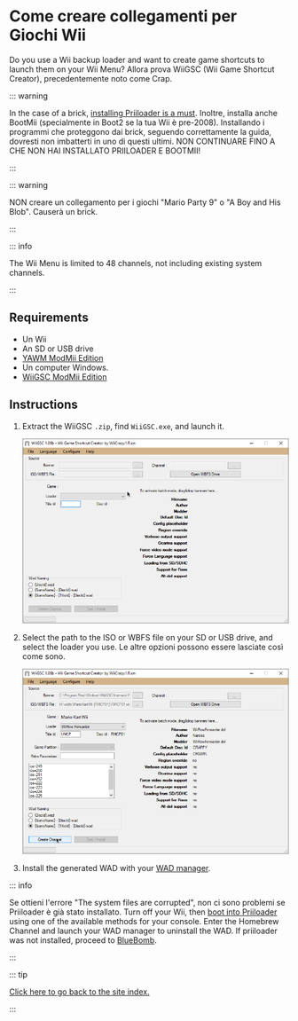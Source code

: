# Come creare collegamenti per Giochi Wii

Do you use a Wii backup loader and want to create game shortcuts to launch them on your Wii Menu? Allora prova WiiGSC (Wii Game Shortcut Creator), precedentemente noto come Crap.

::: warning

In the case of a brick, [installing Priiloader is a must](/priiloader). Inoltre, installa anche BootMii (specialmente in Boot2 se la tua Wii è pre-2008). Installando i programmi che proteggono dai brick, seguendo correttamente la guida, dovresti non imbatterti in uno di questi ultimi. NON CONTINUARE FINO A CHE NON HAI INSTALLATO PRIILOADER E BOOTMII!

:::

::: warning

NON creare un collegamento per i giochi "Mario Party 9" o "A Boy and His Blob". Causerà un brick.

:::

::: info

The Wii Menu is limited to 48 channels, not including existing system channels.

:::

## Requirements

- Un Wii
- An SD or USB drive
- [YAWM ModMii Edition](yawmme)
- Un computer Windows.
- [WiiGSC ModMii Edition](https://github.com/modmii/WiiGSC/releases)

## Instructions

1. Extract the WiiGSC `.zip`, find `WiiGSC.exe`, and launch it.

    ![](/images/desktop-apps/wiigsc/wiigsc-home.png)

2. Select the path to the ISO or WBFS file on your SD or USB drive, and select the loader you use. Le altre opzioni possono essere lasciate così come sono.

    ![](/images/desktop-apps/wiigsc/wiigsc-selection.png)

3. Install the generated WAD with your [WAD manager](yawmme).

::: info

Se ottieni l'errore "The system files are corrupted", non ci sono problemi se Priiloader è già stato installato. Turn off your Wii, then [boot into Priiloader](priiloader#section-iii---entering-priiloader) using one of the available methods for your console. Enter the Homebrew Channel and launch your WAD manager to uninstall the WAD. If priiloader was not installed, proceed to [BlueBomb](bluebomb).

:::

::: tip

[Click here to go back to the site index.](site-navigation)

:::
